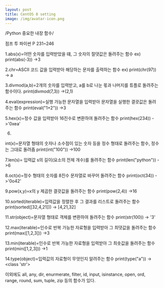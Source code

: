 ```yaml
---
layout: post
title: CentOS 8 setting
image: /img/avatar-icon.png
---
```

/Python 중요한 내장 함수/

점프 투 파이썬 P 231~246

1.abs(x)=어떤 숫자를 입력받았을 떄, 그 숫자의 절댓값은 돌려주는 함수
ex) print(abs(-3)) ->3

2.chr=ASCII 코드 값을 입력받아 해당하는 문자를 출력하는 함수
ex) print(chr(97)) -> a

3.divmod(a,b)=2개의 숫자를 입력받고, a를 b로 나눈 몫과 나머지를 튜플로 돌려주는 함수이다.
print(divmod(7,3)) ->(2,1)

4.eval(expression)=실행 가능한 문자열을 입력받아 문자열을 실행한 결괏값은 돌려주는 함수
print(eval("1+2")) ->3

5.hex(x)=정수 값을 입력받아 16진수로 변환하여 돌려주는 함수
print(hex(234)) ->'0xea'

6.
int(x)=문자열 형태의 숫자나 소수점이 있는 숫자 등을 정수 형태로 돌려주는 함수, 정수는 그대로 돌려줌
print(int("100")) ->100

7.len(s)= 입력값 s의 길이(요소의 전체 개수)를 돌려주는 함수
print(len("python")) ->6

8.oct(x)=정수 형태의 숫자를 8진수 문자열로 바꾸어 돌려주는 함수
print(oct(34)) ->'0o42' 

9.pow(x,y)=x의 y 제곱한 결괏값을 돌려주는 함수
print(pow(2,4)) ->16

10.sorted(iterable)=입력값을 정렬한 후 그 결과를 리스트로 돌려주는 함수
print(sorted([32,4,21])) -> [4,21,32]

11.str(object)=문자열 형태로 객체를 변환하여 돌려주는 함수
print(str(100)) -> '3'

12.max(iterable)=인수로 반복 가능한 자료형을 입력받아 그 최댓값을 돌려주는 함수
print(max([1,2,3])) ->3

13.min(iterable)=인수로 반복 가능한 자료형을 입력받아 그 최솟값을 돌려주는 함수
print(min([1,2,3])) ->1

14.type(object)=입력값의 자료형이 무엇인지 알려주는 함수
print(type("a")) -> <class 'str'>

이외에도 all, any, dir, enurmerate, filter, id, input, isinstance, 
open, ord, range, round, sum, tuple, zip 등의 함수가 있다.